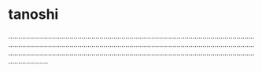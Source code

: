 # tanoshi

........................................................................................................................................................................................................................................................................................................................................................................................................